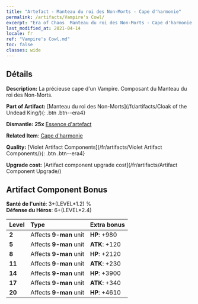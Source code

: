 ```yaml
---
title: "Artefact - Manteau du roi des Non-Morts - Cape d'harmonie"
permalink: /artifacts/Vampire's Cowl/
excerpt: "Era of Chaos  Manteau du roi des Non-Morts - Cape d'harmonie. La précieuse cape d'un Vampire. Composant du Manteau du roi des Non-Morts."
last_modified_at: 2021-04-14
locale: fr
ref: "Vampire's Cowl.md"
toc: false
classes: wide
---
```




## Détails

 **Description:** La précieuse cape d'un Vampire. Composant du Manteau du roi des Non-Morts.

 **Part of Artifact:** [Manteau du roi des Non-Morts](/fr/artifacts/Cloak of the Undead King/){: .btn .btn--era4}

 **Dismantle: 25x** [Essence d'artefact](/fr/Items/con_905/)

 **Related Item**: [Cape d'harmonie](/fr/Items/art_130/)

 **Quality:** [Violet Artifact Components](/fr/artifacts/Violet Artifact Components/){: .btn .btn--era4}

 **Upgrade cost:** [Artifact component upgrade cost](/fr/artifacts/Artifact Component Upgrade/)

## Artifact Component Bonus

  **Santé de l'unité**: 3+(LEVEL\*1.2) %<br/>**Défense du Héros**: 6+(LEVEL\*2.4)

  |  Level  | Type |    Extra bonus  | 
  |:--------|:-----|:----------------| 
  | **2** | Affects **9-man** unit | **HP**: +980 | 
  | **5** | Affects **9-man** unit | **ATK**: +120 | 
  | **8** | Affects **9-man** unit | **HP**: +2120 | 
  | **11** | Affects **9-man** unit | **ATK**: +230 | 
  | **14** | Affects **9-man** unit | **HP**: +3900 | 
  | **17** | Affects **9-man** unit | **ATK**: +340 | 
  | **20** | Affects **9-man** unit | **HP**: +4610 | 

